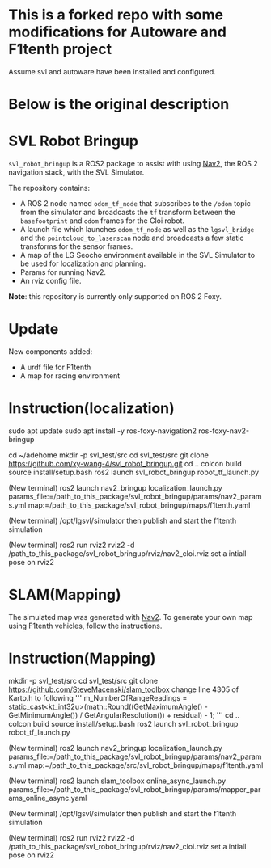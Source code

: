 # This is a forked repo with some modifications for Autoware and F1tenth project
Assume svl and autoware have been installed and configured.

# Below is the original description

# SVL Robot Bringup

`svl_robot_bringup` is a ROS2 package to assist with using [Nav2](https://navigation.ros.org/), the ROS 2 navigation stack, with the SVL Simulator.

The repository contains:
-  A ROS 2 node named `odom_tf_node` that subscribes to the `/odom` topic from the simulator and broadcasts the `tf` transform between the `basefootprint` and `odom` frames for the Cloi robot.
- A launch file which launches `odom_tf_node` as well as the `lgsvl_bridge` and the `pointcloud_to_laserscan` node and broadcasts a few static transforms for the sensor frames.
- A map of the LG Seocho environment available in the SVL Simulator to be used for localization and planning.
- Params for running Nav2.
- An rviz config file.

**Note**: this repository is currently only supported on ROS 2 Foxy.

# Update
New components added:
-  A urdf file for F1tenth
-  A map for racing environment

# Instruction(localization)

sudo apt update
sudo apt install -y ros-foxy-navigation2 ros-foxy-nav2-bringup

cd ~/adehome
mkdir -p svl_test/src
cd svl_test/src
git clone https://github.com/xy-wang-4/svl_robot_bringup.git
cd ..
colcon build
source install/setup.bash
ros2 launch svl_robot_bringup robot_tf_launch.py

(New terminal)
ros2 launch nav2_bringup localization_launch.py params_file:=/path_to_this_package/svl_robot_bringup/params/nav2_params.yml map:=/path_to_this_package/svl_robot_bringup/maps/f1tenth.yaml

(New terminal)
/opt/lgsvl/simulator
then publish and start the f1tenth simulation

(New terminal)
ros2 run rviz2 rviz2 -d /path_to_this_package/svl_robot_bringup/rviz/nav2_cloi.rviz
set a intiall pose on rviz2

# SLAM(Mapping)

The simulated map was generated with [Nav2](https://github.com/SteveMacenski/slam_toolbox).
To generate your own map using F1tenth vehicles, follow the instructions.
# Instruction(Mapping)
mkdir -p svl_test/src
cd svl_test/src
git clone https://github.com/SteveMacenski/slam_toolbox
change line 4305 of Karto.h to following
'''
    m_NumberOfRangeReadings = static_cast<kt_int32u>(math::Round((GetMaximumAngle() -
      GetMinimumAngle()) /
      GetAngularResolution()) + residual) - 1;
'''
cd ..
colcon build
source install/setup.bash
ros2 launch svl_robot_bringup robot_tf_launch.py

(New terminal)
ros2 launch nav2_bringup localization_launch.py params_file:=/path_to_this_package/svl_robot_bringup/params/nav2_params.yml map:=/path_to_this_package/src/svl_robot_bringup/maps/f1tenth.yaml

(New terminal)
ros2 launch slam_toolbox online_async_launch.py params_file:=/path_to_this_package/svl_robot_bringup/params/mapper_params_online_async.yaml

(New terminal)
/opt/lgsvl/simulator
then publish and start the f1tenth simulation

(New terminal)
ros2 run rviz2 rviz2 -d /path_to_this_package/svl_robot_bringup/rviz/nav2_cloi.rviz
set a intiall pose on rviz2
